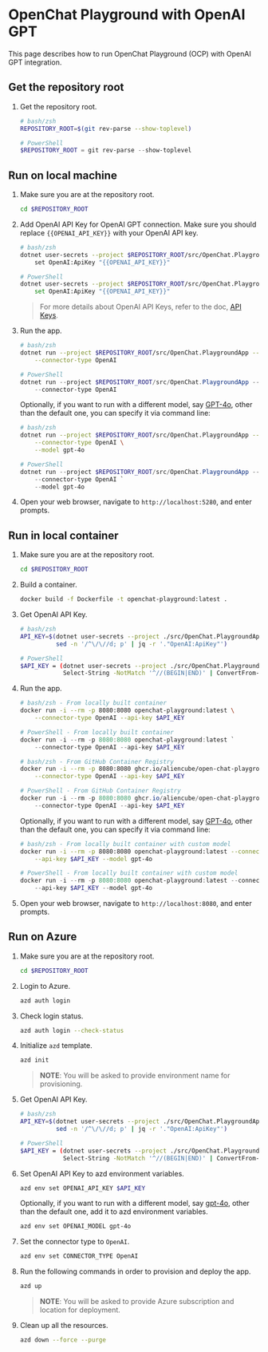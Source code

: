 # OpenChat Playground with OpenAI GPT

This page describes how to run OpenChat Playground (OCP) with OpenAI GPT integration.

## Get the repository root

1. Get the repository root.

    ```bash
    # bash/zsh
    REPOSITORY_ROOT=$(git rev-parse --show-toplevel)
    ```

    ```powershell
    # PowerShell
    $REPOSITORY_ROOT = git rev-parse --show-toplevel
    ```

## Run on local machine

1. Make sure you are at the repository root.

    ```bash
    cd $REPOSITORY_ROOT
    ```

1. Add OpenAI API Key for OpenAI GPT connection. Make sure you should replace `{{OPENAI_API_KEY}}` with your OpenAI API key.

    ```bash
    # bash/zsh
    dotnet user-secrets --project $REPOSITORY_ROOT/src/OpenChat.PlaygroundApp \
        set OpenAI:ApiKey "{{OPENAI_API_KEY}}"
    ```

    ```bash
    # PowerShell
    dotnet user-secrets --project $REPOSITORY_ROOT/src/OpenChat.PlaygroundApp `
        set OpenAI:ApiKey "{{OPENAI_API_KEY}}"
    ```

    > For more details about OpenAI API Keys, refer to the doc, [API Keys](https://platform.openai.com/api-keys).

1. Run the app.

    ```bash
    # bash/zsh
    dotnet run --project $REPOSITORY_ROOT/src/OpenChat.PlaygroundApp -- \
        --connector-type OpenAI
    ```

    ```powershell
    # PowerShell
    dotnet run --project $REPOSITORY_ROOT/src/OpenChat.PlaygroundApp -- `
        --connector-type OpenAI
    ```

    Optionally, if you want to run with a different model, say [GPT-4o](https://platform.openai.com/docs/models/gpt-4o), other than the default one, you can specify it via command line:

    ```bash
    # bash/zsh
    dotnet run --project $REPOSITORY_ROOT/src/OpenChat.PlaygroundApp -- \
        --connector-type OpenAI \
        --model gpt-4o
    ```

    ```powershell
    # PowerShell
    dotnet run --project $REPOSITORY_ROOT/src/OpenChat.PlaygroundApp -- `
        --connector-type OpenAI `
        --model gpt-4o
    ```

1. Open your web browser, navigate to `http://localhost:5280`, and enter prompts.

## Run in local container

1. Make sure you are at the repository root.

    ```bash
    cd $REPOSITORY_ROOT
    ```

1. Build a container.

    ```bash
    docker build -f Dockerfile -t openchat-playground:latest .
    ```

1. Get OpenAI API Key.

    ```bash
    # bash/zsh
    API_KEY=$(dotnet user-secrets --project ./src/OpenChat.PlaygroundApp list --json | \
              sed -n '/^\/\//d; p' | jq -r '."OpenAI:ApiKey"')
    ```

    ```bash
    # PowerShell
    $API_KEY = (dotnet user-secrets --project ./src/OpenChat.PlaygroundApp list --json | `
                Select-String -NotMatch '^//(BEGIN|END)' | ConvertFrom-Json).'OpenAI:ApiKey'
    ```

1. Run the app.

    ```bash
    # bash/zsh - From locally built container
    docker run -i --rm -p 8080:8080 openchat-playground:latest \
        --connector-type OpenAI --api-key $API_KEY
    ```

    ```powershell
    # PowerShell - From locally built container
    docker run -i --rm -p 8080:8080 openchat-playground:latest `
        --connector-type OpenAI --api-key $API_KEY
    ```

    ```bash
    # bash/zsh - From GitHub Container Registry
    docker run -i --rm -p 8080:8080 ghcr.io/aliencube/open-chat-playground/openchat-playground:latest \
        --connector-type OpenAI --api-key $API_KEY
    ```

    ```powershell
    # PowerShell - From GitHub Container Registry
    docker run -i --rm -p 8080:8080 ghcr.io/aliencube/open-chat-playground/openchat-playground:latest `
        --connector-type OpenAI --api-key $API_KEY
    ```

    Optionally, if you want to run with a different model, say [GPT-4o](https://platform.openai.com/docs/models/gpt-4o), other than the default one, you can specify it via command line:

    ```bash
    # bash/zsh - From locally built container with custom model
    docker run -i --rm -p 8080:8080 openchat-playground:latest --connector-type OpenAI \
        --api-key $API_KEY --model gpt-4o
    ```

    ```powershell
    # PowerShell - From locally built container with custom model
    docker run -i --rm -p 8080:8080 openchat-playground:latest --connector-type OpenAI `
        --api-key $API_KEY --model gpt-4o
    ```

1. Open your web browser, navigate to `http://localhost:8080`, and enter prompts.

## Run on Azure

1. Make sure you are at the repository root.

    ```bash
    cd $REPOSITORY_ROOT
    ```

1. Login to Azure.

    ```bash
    azd auth login
    ```

1. Check login status.

    ```bash
    azd auth login --check-status
    ```

1. Initialize `azd` template.

    ```bash
    azd init
    ```

    > **NOTE**: You will be asked to provide environment name for provisioning.

1. Get OpenAI API Key.

    ```bash
    # bash/zsh
    API_KEY=$(dotnet user-secrets --project ./src/OpenChat.PlaygroundApp list --json | \
              sed -n '/^\/\//d; p' | jq -r '."OpenAI:ApiKey"')
    ```

    ```bash
    # PowerShell
    $API_KEY = (dotnet user-secrets --project ./src/OpenChat.PlaygroundApp list --json | `
                Select-String -NotMatch '^//(BEGIN|END)' | ConvertFrom-Json).'OpenAI:ApiKey'
    ```

1. Set OpenAI API Key to azd environment variables.

    ```bash
    azd env set OPENAI_API_KEY $API_KEY
    ```

    Optionally, if you want to run with a different model, say [gpt-4o](https://platform.openai.com/docs/models/gpt-4o), other than the default one, add it to azd environment variables.

    ```bash
    azd env set OPENAI_MODEL gpt-4o
    ```

1. Set the connector type to `OpenAI`.

    ```bash
    azd env set CONNECTOR_TYPE OpenAI
    ```

1. Run the following commands in order to provision and deploy the app.

    ```bash
    azd up
    ```

    > **NOTE**: You will be asked to provide Azure subscription and location for deployment.

1. Clean up all the resources.

    ```bash
    azd down --force --purge
    ```
